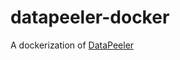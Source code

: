 # datapeeler-docker

A dockerization of [DataPeeler](http://homepages.dcc.ufmg.br/~lcerf/fr/prototypes.html)
